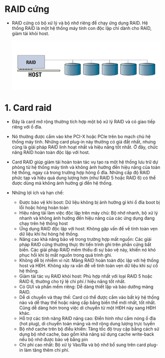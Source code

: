 # RAID cứng
- RAID cứng có bộ xử lý và bộ nhớ riêng để chạy ứng dụng RAID. Hệ thống RAID là một hệ thống máy tính con độc lập chỉ dành cho RAID, giảm tải khỏi host.

    <img src="images/raid_card.png">

# 1. Card raid
- Đây là card mở rộng thường tích hợp một bộ xử lý RAID và có giao tiếp riêng với ổ đĩa.
- Nó thường được cắm vào khe PCI-X hoặc PCIe trên bo mạch chủ hệ thống máy tính. Những card plug-in này thường có giá đắt nhất, nhưng cũng là giải pháp RAID linh hoạt nhất và hiệu năng tốt nhất. Ở đây, chức năng RAID hoàn toàn độc lập với host.
- Card RAID giúp giảm tải hoàn toàn tác vụ tạo ra một hệ thống lưu trữ dự phòng từ hệ thống máy tính và không ảnh hưởng đến hiệu năng của toàn hệ thống, ngay cả trong trường hợp hỏng ổ đĩa. Những cấp độ RAID phức tạp và hiệu quả dung lượng hơn (như RAID 5 hoặc RAID 6) có thể được dùng mà không ảnh hưởng gì đến hệ thống.

- Những lợi ích và hạn chế:

    - Được bảo vệ khi boot: Dữ liệu không bị ảnh hưởng gì khi ổ đĩa boot bị lỗi hoặc hỏng hoàn toàn
    - Hiệu năng tải làm việc độc lập trên máy chủ: Bộ nhớ nhanh, bộ xử lý nhanh và không ảnh hưởng đến hiệu năng của các ứng dụng đang chạy trên hệ thống host
    - Ứng dụng RAID độc lập với host: Không gặp vấn đề về tính toàn vẹn dữ liệu khi hư hỏng hệ thống.
    - Nâng cao khả năng bảo vệ trong trường hợp mất nguồn: Các giải pháp RAID cứng thường thực thi tiến trình ghi trên phần cứng bất biến. Các giải pháp RAID mềm thiếu đi sự bảo vệ này, khiến nó khó phục hồi khi bị mất nguồn trong quá trình ghi.
    - Không dễ bị nhiễm vi rút: Mảng RAID hoàn toàn độc lập với hệ thống host và HĐH. Không xảy ra vấn đề về tính toàn vẹn dữ liệu khi sự cố hệ thống.
    -  Giảm tải tác vụ RAID khỏi host: Phù hợp nhất với loại RAID 5 hoặc RAID 6, thường cho tỷ lệ chi phí / hiệu năng tốt nhất.
    - Có GUI và phần mềm riêng: Dễ dàng thiết lập và bảo dưỡng mảng RAID.
    - Dễ di chuyển và thay thế: Card có thể được cắm vào bất kỳ hệ thống nào và dễ thay thế hoặc nâng cấp bằng biến thể mới nhất, tốt nhất. Cũng dễ dàng hơn trong việc di chuyển từ một HĐH này sang HĐH khác.
    - Hỗ trợ các tính năng RAID nâng cao: Điển hình như cắm nóng ổ đĩa (hot plug), di chuyển toàn mảng và mở rộng dung lượng trực tuyến
    - Bộ nhớ cache trên bộ điều khiển: Tăng tốc độ truy cập bằng cách sử dụng bộ nhớ cache, bao gồm khả năng sử dụng cache write-back nếu bộ nhớ được bảo vệ bằng pin
    -  Chi phí cao nhất: Bộ xử lý Vào/Ra và bộ nhớ bổ sung trên card plug-in làm tăng thêm chi phí.

